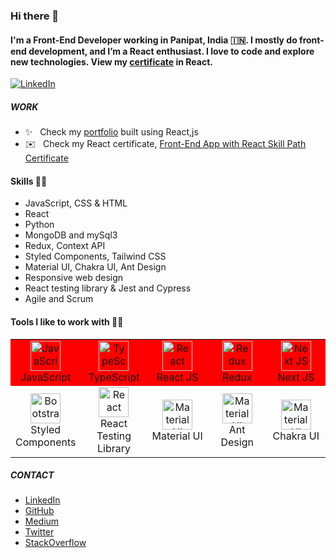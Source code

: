 ### Hi there 👋

#### I'm a Front-End Developer working in Panipat, India :india:. I mostly do front-end development, and I’m a React enthusiast. I love to code and explore new technologies. View my [certificate](https://www.codecademy.com/profiles/sawankhanchi/certificates/5c9ce0b45f1de879ebcad4fd "Front-End App with React Skill Path Certificate") in React. 

[![LinkedIn](https://img.shields.io/badge/LinkedIn-0077B5?style=flat&logo=linkedin&logoColor=white)](https://www.linkedin.com/in/sawankhanchi16/ "Sawan Khanchi on LinkedIn")

##### WORK

- ✨ &nbsp; Check my [portfolio](https://sawankhanchi.netlify.app/ "Sawan Khanchi") built using React,js
- :envelope: &nbsp; Check my React certificate, [Front-End App with React Skill Path Certificate](https://www.codecademy.com/profiles/sawankhanchi/certificates/5c9ce0b45f1de879ebcad4fd 'Certificate')

#### Skills 👨‍💻

- JavaScript, CSS & HTML
- React
- Python
- MongoDB and mySql3
- Redux, Context API
- Styled Components, Tailwind CSS
- Material UI, Chakra UI, Ant Design
- Responsive web design
- React testing library & Jest and Cypress
- Agile and Scrum

#### Tools I like to work with 👨‍💻

<table align="">
  <tr bgcolor="red">
    <td align="center" width="96">
      <a href="#">
        <img src="https://upload.wikimedia.org/wikipedia/commons/thumb/9/99/Unofficial_JavaScript_logo_2.svg/1024px-Unofficial_JavaScript_logo_2.svg.png" width="48" height="48" alt="JavaScript" />
      </a>
      <br>JavaScript
    </td>
    <td align="center" width="96">
      <a href="#">
        <img src="https://upload.wikimedia.org/wikipedia/commons/thumb/4/4c/Typescript_logo_2020.svg/1200px-Typescript_logo_2020.svg.png" width="48"              height="48" alt="TypeScript" />
      </a>
      <br>TypeScript
    </td>
    <td align="center" width="96">
      <a href="#">
        <img src="https://brandlogos.net/wp-content/uploads/2020/09/react-logo.png" width="48" height="48" alt="React" />
      </a>
      <br>React JS
    </td>
    <td align="center" width="96"> 
      <a href="#" >
        <img src="https://cdn.worldvectorlogo.com/logos/redux.svg" width="48" height="48" alt="Redux" />
      </a>
      <br>Redux
    </td>
    <td align="center" width="96"> 
      <a href="#" >
        <img src="https://raw.githubusercontent.com/samfromaway/samfromaway/master/.github/images/nextjs.png" width="48" height="48" alt="Next JS" />
      </a>
      <br>Next JS
    </td>
  </tr>
  <tr>
     <td align="center" width="96">
      <a href="#">
        <img src="https://raw.githubusercontent.com/styled-components/brand/master/styled-components.png" width="48" height="48" alt="Bootstrap" />
      </a>
      <br>Styled Components
    </td>
    <td align="center" width="96">
      <a href="#">
        <img src="https://testing-library.com/img/logo-large.png" width="48" height="48" alt="React" />
      </a>
      <br>React Testing Library
    </td>
    <td align="center" width="96">
      <a href="#">
        <img src="https://media.zeemly.com/zeemly/product/material-ui.png" width="48" height="48" alt="Material UI" />
      </a>
      <br>Material UI
    </td>
    <td align="center" width="96">
      <a href="#">
        <img src="https://gw.alipayobjects.com/zos/rmsportal/KDpgvguMpGfqaHPjicRK.svg" width="48" height="48" alt="Material UI" />
      </a>
      <br>Ant Design
    </td>
    <td align="center" width="96">
      <a href="#">
        <img src="https://img.icons8.com/color/344/chakra-ui.png" width="48" height="48" alt="Material UI" />
      </a>
      <br>Chakra UI
    </td>
  </tr>
</table>

##### CONTACT
- [LinkedIn](https://www.linkedin.com/in/sawankhanchi16/ "Sawan Khanchi on LinkedIn") 
- [GitHub](https://github.com/sawankhanchi "Sawan Khanchi on GitHub") 
- [Medium](https://medium.com/@sawankhanchi "Sawan Khanchi on Medium") 
- [Twitter](https://twitter.com/skhanchi16 "Sawan Khanchi on Twitter") 
- [StackOverflow](https://stackoverflow.com/users/18812949/sawan-khanchi "Sawan Khanchi on StackOverflow")
